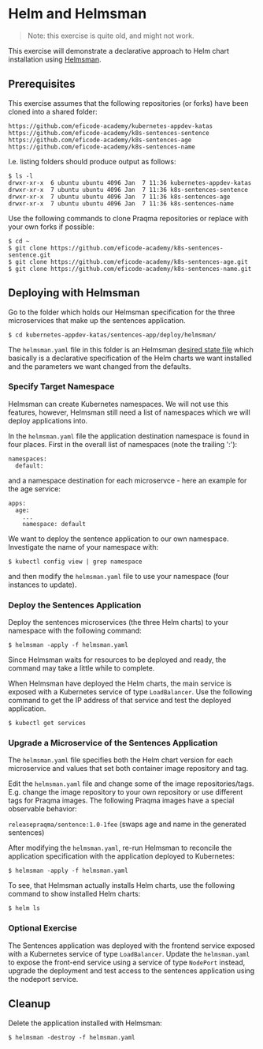 # Helm and Helmsman

> Note: this exercise is quite old, and might not work.

This exercise will demonstrate a declarative approach to Helm chart installation
using [Helmsman](https://github.com/Praqma/helmsman).

## Prerequisites

This exercise assumes that the following repositories (or forks) have been
cloned into a shared folder:

```
https://github.com/eficode-academy/kubernetes-appdev-katas
https://github.com/eficode-academy/k8s-sentences-sentence
https://github.com/eficode-academy/k8s-sentences-age
https://github.com/eficode-academy/k8s-sentences-name
```

I.e. listing folders should produce output as follows:

```shell
$ ls -l
drwxr-xr-x  6 ubuntu ubuntu 4096 Jan  7 11:36 kubernetes-appdev-katas
drwxr-xr-x  7 ubuntu ubuntu 4096 Jan  7 11:36 k8s-sentences-sentence
drwxr-xr-x  7 ubuntu ubuntu 4096 Jan  7 11:36 k8s-sentences-age
drwxr-xr-x  7 ubuntu ubuntu 4096 Jan  7 11:36 k8s-sentences-name
```

Use the following commands to clone Praqma repositories or replace with your
own forks if possible:

```shell
$ cd ~
$ git clone https://github.com/eficode-academy/k8s-sentences-sentence.git
$ git clone https://github.com/eficode-academy/k8s-sentences-age.git
$ git clone https://github.com/eficode-academy/k8s-sentences-name.git
```

## Deploying with Helmsman

Go to the folder which holds our Helmsman specification for the three
microservices that make up the sentences application.

```shell
$ cd kubernetes-appdev-katas/sentences-app/deploy/helmsman/
```

The `helmsman.yaml` file in this folder is an Helmsman [desired state
file](https://github.com/Praqma/helmsman/blob/master/docs/desired_state_specification.md)
which basically is a declarative specification of the Helm charts we want
installed and the parameters we want changed from the defaults.

### Specify Target Namespace

Helmsman can create Kubernetes namespaces. We will not use this features,
however, Helmsman still need a list of namespaces which we will deploy
applications into.

In the `helmsman.yaml` file the application destination namespace is found in
four places. First in the overall list of namespaces (note the trailing ':'):

```
namespaces:
  default:
```

and a namespace destination for each microservce - here an example for the age
service:

```
apps:
  age:
    ...
    namespace: default
```

We want to deploy the sentence application to our own namespace. Investigate the
name of your namespace with:

```shell
$ kubectl config view | grep namespace
```

and then modify the `helmsman.yaml` file to use your namespace (four instances
to update).

### Deploy the Sentences Application

Deploy the sentences microservices (the three Helm charts) to your namespace with the following command:

```shell
$ helmsman -apply -f helmsman.yaml
```

Since Helmsman waits for resources to be deployed and ready, the command may
take a little while to complete.

When Helmsman have deployed the Helm charts, the main service is exposed with a
Kubernetes service of type `LoadBalancer`. Use the following command to get the
IP address of that service and test the deployed application.

```shell
$ kubectl get services
```

### Upgrade a Microservice of the Sentences Application

The `helmsman.yaml` file specifies both the Helm chart version for each
microservice and values that set both container image repository and tag.

Edit the `helmsman.yaml` file and change some of the image
repositories/tags. E.g. change the image repository to your own repository or
use different tags for Praqma images.  The following Praqma images have a
special observable behavior:

`releasepraqma/sentence:1.0-1fee`  (swaps age and name in the generated sentences)

After modifying the `helmsman.yaml`, re-run Helmsman to reconcile the
application specification with the application deployed to Kubernetes:

```shell
$ helmsman -apply -f helmsman.yaml
```

To see, that Helmsman actually installs Helm charts, use the following command
to show installed Helm charts:

```shell
$ helm ls
```

### Optional Exercise

The Sentences application was deployed with the frontend service exposed with a
Kubernetes service of type `LoadBalancer`. Update the `helmsman.yaml` to expose
the front-end service using a service of type `NodePort` instead, upgrade the
deployment and test access to the sentences application using the nodeport
service.


## Cleanup

Delete the application installed with Helmsman:

```shell
$ helmsman -destroy -f helmsman.yaml
```

